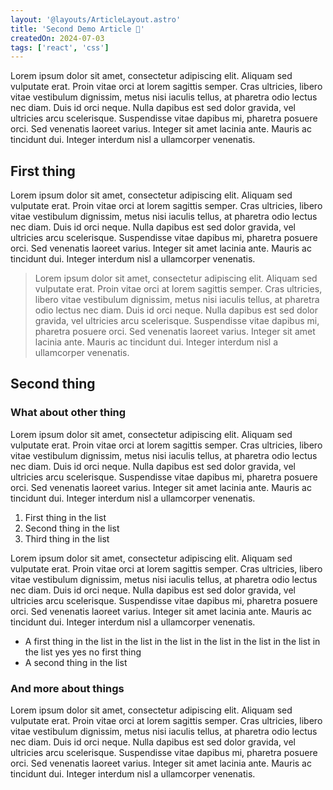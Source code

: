 ```yaml
---
layout: '@layouts/ArticleLayout.astro'
title: 'Second Demo Article 🤯'
createdOn: 2024-07-03
tags: ['react', 'css']
---
```


Lorem ipsum dolor sit amet, consectetur adipiscing elit. Aliquam sed vulputate erat. Proin vitae orci at lorem sagittis semper. Cras ultricies, libero vitae vestibulum dignissim, metus nisi iaculis tellus, at pharetra odio lectus nec diam. Duis id orci neque. Nulla dapibus est sed dolor gravida, vel ultricies arcu scelerisque. Suspendisse vitae dapibus mi, pharetra posuere orci. Sed venenatis laoreet varius. Integer sit amet lacinia ante. Mauris ac tincidunt dui. Integer interdum nisl a ullamcorper venenatis.

## First thing

Lorem ipsum dolor sit amet, consectetur adipiscing elit. Aliquam sed vulputate erat. Proin vitae orci at lorem sagittis semper. Cras ultricies, libero vitae vestibulum dignissim, metus nisi iaculis tellus, at pharetra odio lectus nec diam. Duis id orci neque. Nulla dapibus est sed dolor gravida, vel ultricies arcu scelerisque. Suspendisse vitae dapibus mi, pharetra posuere orci. Sed venenatis laoreet varius. Integer sit amet lacinia ante. Mauris ac tincidunt dui. Integer interdum nisl a ullamcorper venenatis.

> Lorem ipsum dolor sit amet, consectetur adipiscing elit. Aliquam sed vulputate erat. Proin vitae orci at lorem sagittis semper. Cras ultricies, libero vitae vestibulum dignissim, metus nisi iaculis tellus, at pharetra odio lectus nec diam. Duis id orci neque. Nulla dapibus est sed dolor gravida, vel ultricies arcu scelerisque. Suspendisse vitae dapibus mi, pharetra posuere orci. Sed venenatis laoreet varius. Integer sit amet lacinia ante. Mauris ac tincidunt dui. Integer interdum nisl a ullamcorper venenatis.

## Second thing

### What about other thing

Lorem ipsum dolor sit amet, consectetur adipiscing elit. Aliquam sed vulputate erat. Proin vitae orci at lorem sagittis semper. Cras ultricies, libero vitae vestibulum dignissim, metus nisi iaculis tellus, at pharetra odio lectus nec diam. Duis id orci neque. Nulla dapibus est sed dolor gravida, vel ultricies arcu scelerisque. Suspendisse vitae dapibus mi, pharetra posuere orci. Sed venenatis laoreet varius. Integer sit amet lacinia ante. Mauris ac tincidunt dui. Integer interdum nisl a ullamcorper venenatis.

1. First thing in the list
2. Second thing in the list
3. Third thing in the list

Lorem ipsum dolor sit amet, consectetur adipiscing elit. Aliquam sed vulputate erat. Proin vitae orci at lorem sagittis semper. Cras ultricies, libero vitae vestibulum dignissim, metus nisi iaculis tellus, at pharetra odio lectus nec diam. Duis id orci neque. Nulla dapibus est sed dolor gravida, vel ultricies arcu scelerisque. Suspendisse vitae dapibus mi, pharetra posuere orci. Sed venenatis laoreet varius. Integer sit amet lacinia ante. Mauris ac tincidunt dui. Integer interdum nisl a ullamcorper venenatis.

- A first thing in the list in the list in the list in the list in the list in the list in the list yes yes no first thing
- A second thing in the list

### And more about things

Lorem ipsum dolor sit amet, consectetur adipiscing elit. Aliquam sed vulputate erat. Proin vitae orci at lorem sagittis semper. Cras ultricies, libero vitae vestibulum dignissim, metus nisi iaculis tellus, at pharetra odio lectus nec diam. Duis id orci neque. Nulla dapibus est sed dolor gravida, vel ultricies arcu scelerisque. Suspendisse vitae dapibus mi, pharetra posuere orci. Sed venenatis laoreet varius. Integer sit amet lacinia ante. Mauris ac tincidunt dui. Integer interdum nisl a ullamcorper venenatis.

